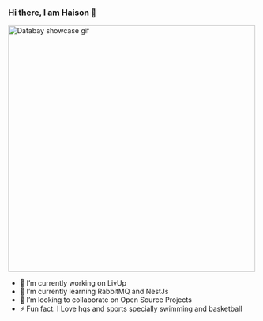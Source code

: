 ### Hi there, I am Haison 👋

<img src="https://gph.is/g/4Mol7Mr" alt="Databay showcase gif" title="Databay showcase gif" width="500"/>

- 🔭 I’m currently working on LivUp
- 🌱 I’m currently learning RabbitMQ and NestJs
- 👯 I’m looking to collaborate on Open Source Projects
- ⚡ Fun fact: I Love hqs and sports specially swimming and basketball
